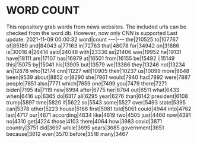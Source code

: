 # WORD COUNT
This repository grab words from news websites. The included urls can be checked from the word.db.
However, now only CNN is supported
Last update: 2021-11-09 00:00:32
word|count
---|---
the|210525
to|107767
of|85189
and|84043
a|77163
in|72763
that|48078
for|34942
on|31886
is|30016
it|26414
said|24048
with|23336
as|21406
was|19952
he|19131
have|18111
are|17107
has|16979
at|16501
from|16155
be|15492
i|15149
this|15075
by|15041
his|13905
but|13579
we|13386
they|13246
not|13234
an|12878
who|12174
cnn|11227
will|10905
their|10237
us|10099
more|9648
been|9539
about|8852
or|8290
she|7961
would|7940
had|7892
were|7887
people|7851
also|7771
which|7659
one|7499
you|7479
there|7271
biden|7195
its|7119
new|6994
after|6775
her|6764
out|6511
what|6433
when|6416
up|6365
do|6317
all|6295
year|6276
than|6142
president|6108
trump|5897
time|5820
if|5622
so|5543
some|5527
over|5493
state|5395
can|5378
other|5223
house|5168
first|5081
told|5061
could|4944
into|4762
last|4717
our|4671
according|4634
like|4619
two|4505
just|4466
now|4391
no|4310
get|4224
those|4103
them|4064
how|3983
covid|3871
country|3751
did|3697
while|3695
years|3685
government|3651
because|3612
even|3570
before|3516
many|3467
